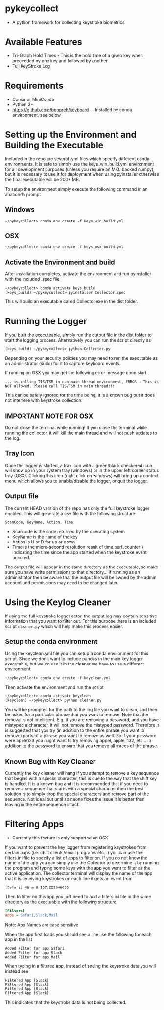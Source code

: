 # pykeycollect 
* A python framework for collecting keystroke biometrics

# Available Features

* Tri-Graph Hold Times - This is the hold time of a given key when preceeded by one key and followed by another
* Full KeyStroke Log

# Requirements
* Conda or MiniConda
* Python 3+
* https://github.com/boppreh/keyboard -- Installed by conda environment, see below

# Setting up the Environment and Building the Executable
Included in the repo are several .yml files which specify different conda environments. It is safe to simply use the keys_win_build.yml environment for all development purposes (unless you require an MKL backed numpy), but it is necessary to use it for deployment when using pyinstaller otherwise the final executable will be 200+ MB. 

To setup the environment simply execute the following command in an anaconda prompt
## Windows
```
~/pykeycollect> conda env create -f keys_win_build.yml
```
## OSX
```
~/pykeycollect> conda env create -f keys_osx_build.yml
```

## Activate the Environment and build
After installation completes, activate the environment and run pyinstaller with the included .spec file
```
~/pykeycollect> conda activate keys_build
(keys_build) ~/pykeycollect> pyinstaller Collector.spec
```
This will build an executable called Collector.exe in the dist folder. 


# Running the Logger
If you built the executeable, simply run the output file in the dist folder to start the logging process. Alternatively you can run the script directly as 
```
(keys_build) ~/pykeycollect> python Collector.py
```

Depending on your security policies you may need to run the executable as an administrator (sudo) for it to capture keyboard events. 

If running on OSX you may get the following error message upon start
```
... is calling TIS/TSM in non-main thread environment, ERROR : This is NOT allowed. Please call TIS/TSM in main thread!!!
```

This can be safely ignored for the time being, it is a known bug but it does not interfere with keystroke collection. 

## IMPORTANT NOTE FOR OSX
Do not close the terminal while running! If you close the terminal while running the collector, it will kill the main thread and will not push updates to the log. 

## Tray Icon
Once the logger is started, a tray icon with a green/black checkered icon will show up in your system tray (windows) or in the upper left corner status tray (OSX). Clicking this icon (right click on windows) will bring up a context menu which allows you to enable/disable the logger, or quit the logger. 

## Output file
The current HEAD version of the repo has only the full keystroke logger enabled. This will generate a csv file with the following structure:
```
ScanCode, KeyName, Action, Time
```

* Scancode is the code returned by the operating system
* KeyName is the name of the key
* Action is U or D for up or down
* Time is the micro-second resolution result of time.perf_counter() indicating the time since the app started when the keystroke event occured.

The output file will appear in the same directory as the executable, so make sure you have write permissions to that directory... if running as an administrator then be aware that the output file will be owned by the admin account and permissions may need to be changed later.


# Using the Keylog Cleaner
If using the full keystroke logger actor, the output log may contain sensitive information that you want to filter out. For this purpose there is an included script ```cleaner.py``` which will help make this process easier. 

## Setup the conda environment
Using the keyclean.yml file you can setup a conda environment for this script. Since we don't want to include pandas in the main key logger executable, but we do use it in the cleaner we have to use a different environment

```
~/pykeycollect> conda env create -f keyclean.yml
```

Then activate the environment and run the script 
```
~/pykeycollect> conda activate keyclean
(keyclean) ~/pykeycollect> python cleaner.py
```

You will be prompted for the path to the log file you want to clean, and then be asked for a particular phrase that you want to remove. Note that the removal is not intelligent. E.g. if you are removing a password, and you have mistyped a character, it will not remove the mistyped password. Therefore it is suggested that you try (in addition to the entire phrase you want to remove) parts of a phrase you want to remove as well. So if your password were apple123 you might want to try removing appel, apple, 132, etc... in addition to the password to ensure that you remove all traces of the phrase.

## Known Bug with Key Cleaner

Currently the key cleaner will hang if you attempt to remove a key sequence that begins with a special character, this is due to the way that the shift key is handled. It is a known bug and it is recommended that if you need to remove a sequence that starts with a special character then the best solution is to simply drop the special characters and remove part of the sequence. Not ideal but until someone fixes the issue it is better than leaving in the entire sequence intact.

# Filtering Apps
* Currently this feature is only supported on OSX

If you want to prevent the key logger from registering keystrokes from certain apps (i.e. chat clients/email programs etc...) you can use the filters.ini file to specify a list of apps to filter on. If you do not know the name of the app you can simply use the Collector to determine it by running the program and typing some keys with the app you want to filter as the active application. The collector terminal will display the name of the app that it is receiving keystrokes on each line it gets an event from

```
[Safari] 46 m U 167.222946055
```

Then to filter on this app you just need to add a filters.ini file in the same directory as the exectuable with the following structure
```filters.ini
[Filters]
apps = Safari,Slack,Mail
```

Note: App Names are case sensitive

When the app first loads you should see a line like the following for each app in the list
```
Added Filter for app Safari
Added Filter for app Slack
Added Filter for app Mail
```

When typing in a filtered app, instead of seeing the keystroke data you will instead see
```
Filtered App [Slack]
Filtered App [Slack]
Filtered App [Slack]
Filtered App [Slack]
```

This indicates that the keystroke data is not being collected.


